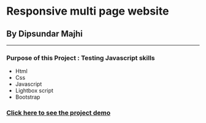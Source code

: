 
# Responsive multi page website 

## By Dipsundar Majhi 

---

### Purpose of this Project : Testing Javascript skills

- Html
- Css
- Javascript
- Lightbox script
- Bootstrap

### [Click here to see the project demo](https://dipsundar.github.io/Layout-design-Multipage_Website-/)

